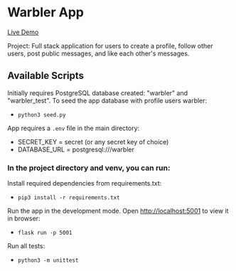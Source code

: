 # Warbler App

[Live Demo](https://warbler-zhl.herokuapp.com)

Project: Full stack application for users to create a profile, follow other users, post public messages, and like each other's messages.

## Available Scripts

Initially requires PostgreSQL database created: "warbler" and "warbler_test".
To seed the app database with profile users warbler:

- `python3 seed.py`

App requires a `.env` file in the main directory:
- SECRET_KEY = secret (or any secret key of choice)
- DATABASE_URL = postgresql:///warbler

### In the project directory and venv, you can run:

Install required dependencies from requirements.txt:

- `pip3 install -r requirements.txt`

Run the app in the development mode. Open [http://localhost:5001](http://localhost:5001) to view it in browser:

 - `flask run -p 5001`

Run all tests:

- `python3 -m unittest`
